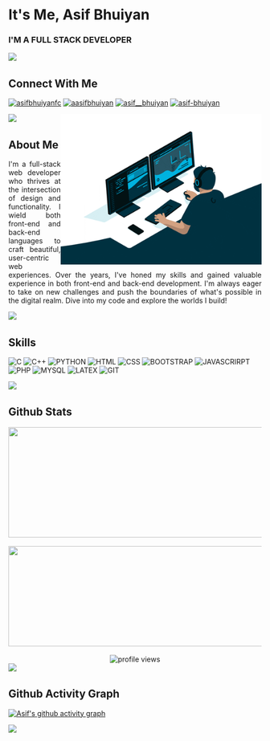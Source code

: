 # It's Me, Asif Bhuiyan

### I'M A FULL STACK DEVELOPER

 <img src="https://user-images.githubusercontent.com/73097560/115834477-dbab4500-a447-11eb-908a-139a6edaec5c.gif">

## Connect With Me
<p>
<a href="mailto:asifbhuiyanfc@gmail.com" target="_blank"><img src="https://img.shields.io/badge/Gmail-D14836?style=for-the-badge&logo=gmail&logoColor=white" alt="asifbhuiyanfc" /></a> 
<a href="https://www.facebook.com/aasifbhuiyan" target="_blank"><img src="https://img.shields.io/badge/Facebook-%231877F2.svg?style=for-the-badge&logo=Facebook&logoColor=white" alt="aasifbhuiyan" /></a> 
<a href="https://twitter.com/asif__bhuiyan" target="blank"><img src="https://img.shields.io/badge/Twitter-%231DA1F2.svg?style=for-the-badge&logo=Twitter&logoColor=white" alt="asif__bhuiyan" /></a> 
<a href="https://www.linkedin.com/in/asif-bhuiyan-a1b701202/?originalSubdomain=bd" target="_blank"><img src="https://img.shields.io/badge/linkedin-%230077B5.svg?style=for-the-badge&logo=linkedin&logoColor=white" alt="asif-bhuiyan" /></a>

<!-- <a href="https://sites.google.com/view/asifbhuiyan" target="_blank"><img src="https://img.shields.io/badge/google-4285F4?style=for-the-badge&logo=google&logoColor=white" alt="asif-bhuiyan" /></a> -->
<!-- <a href="" target="_blank"><img align="center" src="https://visitcount.itsvg.in/api?id=asifbhuiyann&label=Profile%20Views&color=0&icon=1&pretty=true)](https://visitcount.itsvg.in" alt="Visitors" /></a>  -->

</p>
 <img src="https://user-images.githubusercontent.com/73097560/115834477-dbab4500-a447-11eb-908a-139a6edaec5c.gif">
<img align="right" alt="Coding" width="400" src="https://github.com/Mirzaazmath/threads_clone/blob/main/assets/output/coding.gif">

## About Me

<p style="text-align: justify;">
I'm a full-stack web developer who thrives at the intersection of design and functionality. I wield both front-end and back-end languages to craft beautiful, user-centric web experiences. Over the years, I've honed my skills and gained valuable experience in both front-end and back-end development.  I'm always eager to take on new challenges and push the boundaries of what's possible in the digital realm. Dive into my code and explore the worlds I build!
</p>
 <img src="https://user-images.githubusercontent.com/73097560/115834477-dbab4500-a447-11eb-908a-139a6edaec5c.gif">
 
## Skills
<p>
 
<img alt="C" src="https://img.shields.io/badge/c-%2300599C.svg?style=for-the-badge&logo=&logoColor=white">
<img alt="C++" src="https://img.shields.io/badge/c++-%2300599C.svg?style=for-the-badge&logo=c%2B%2B&logoColor=white">
<!-- <img alt="java" src="https://img.shields.io/badge/java-%23ED8B00.svg?style=for-the-badge&logo=openjdk&logoColor=white"> -->
<img alt="PYTHON" src="https://img.shields.io/badge/python-3670A0?style=for-the-badge&logo=python&logoColor=ffdd54"> 
<img alt="HTML" src="https://img.shields.io/badge/html5-%23E34F26.svg?style=for-the-badge&logo=html5&logoColor=white"> 
<img alt="CSS" src="https://img.shields.io/badge/css3-%231572B6.svg?style=for-the-badge&logo=css3&logoColor=white"> 
<img alt="BOOTSTRAP" src="https://img.shields.io/badge/bootstrap-%238511FA.svg?style=for-the-badge&logo=bootstrap&logoColor=white"> 
<img alt="JAVASCRIRPT" src="https://img.shields.io/badge/javascript-%23323330.svg?style=for-the-badge&logo=javascript&logoColor=%23F7DF1E"> 
<!-- <img alt="REACT" src="https://img.shields.io/badge/react-%2320232a.svg?style=for-the-badge&logo=react&logoColor=%2361DAFB"> -->
<img alt="PHP" src="https://img.shields.io/badge/php-%23777BB4.svg?style=for-the-badge&logo=php&logoColor=white">
<!-- <img alt="LARAVEL" src="https://img.shields.io/badge/laravel-%23FF2D20.svg?style=for-the-badge&logo=laravel&logoColor=white"> -->
<!-- <img alt="apache" src="https://img.shields.io/badge/apache-%23D42029.svg?style=for-the-badge&logo=apache&logoColor=white"> -->
<img alt="MYSQL" src="https://img.shields.io/badge/mysql-%2300f.svg?style=for-the-badge&logo=mysql&logoColor=white">
<img alt="LATEX" src="https://img.shields.io/badge/latex-%23008080.svg?style=for-the-badge&logo=latex&logoColor=white"> 
<img alt="GIT" src="https://img.shields.io/badge/git-%23F05033.svg?style=for-the-badge&logo=git&logoColor=white">

</p>
 <img src="https://user-images.githubusercontent.com/73097560/115834477-dbab4500-a447-11eb-908a-139a6edaec5c.gif">
 
## Github Stats

<p align="center">
<!--   <a href="https://github.com/asifbhuiyann">
     <img width="800" height="220" src="https://streak-stats.demolab.com?user=asifbhuiyann&theme=light&hide_border=true&border_radius=5&card_width=800">
  </a> -->
  <a href="https://git.io/streak-stats">
    <img width="800" height="220" src="https://streak-stats.demolab.com?user=asifbhuiyann&theme=light&hide_border=true&border_radius=5&card_width=800">
  </a>
</p>

<p align="center">
<!--   <img width="800" height="200" src="https://github-readme-stats.vercel.app/api?username=asifbhuiyann&show_icons=true&theme=light"> -->
  <img width="800" height="200" src="https://github-readme-stats.vercel.app/api/top-langs/?username=asifbhuiyann&size_weight=0.15&count_weight=0.5&layout=compact&theme=light">
</p>
 
<div id="header" align="center">
  <img src="https://komarev.com/ghpvc/?username=asifbhuiyann&style=for-the-badge&color=orange" alt="profile views"/>
</div>

 <img src="https://user-images.githubusercontent.com/73097560/115834477-dbab4500-a447-11eb-908a-139a6edaec5c.gif">

## Github Activity Graph
[![Asif's github activity graph](https://github-readme-activity-graph.vercel.app/graph?username=asifbhuiyann&theme=github-light)](https://github.com/ashutosh00710/github-readme-activity-graph)


<!--
![Top Langs](https://github-readme-stats.vercel.app/api/top-langs/?username=asifbhuiyann&layout=compact)-->
<!-- ![Asif's GitHub stats](https://github-readme-stats.vercel.app/api?username=asifbhuiyann&show_icons=true&theme=transparent) -->
 <img src="https://user-images.githubusercontent.com/73097560/115834477-dbab4500-a447-11eb-908a-139a6edaec5c.gif">
